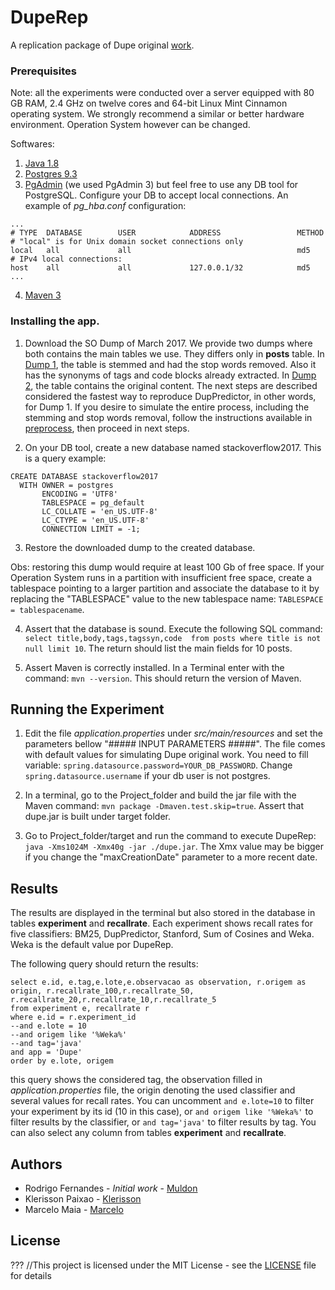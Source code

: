 # DupeRep
A replication package of Dupe original [work](http://ieeexplore.ieee.org/abstract/document/7832919/). 

### Prerequisites

Note: all the experiments were conducted over a server equipped with 80 GB RAM, 2.4 GHz on twelve cores and 64-bit Linux Mint Cinnamon operating system. We strongly recommend a similar or better hardware environment. Operation System however can be changed. 

Softwares:
1. [Java 1.8] 
2. [Postgres 9.3]
3. [PgAdmin] (we used PgAdmin 3) but feel free to use any DB tool for PostgreSQL. Configure your DB to accept local connections. An example of *pg_hba.conf* configuration:

```
...
# TYPE  DATABASE        USER            ADDRESS                 METHOD
# "local" is for Unix domain socket connections only
local   all             all                                     md5
# IPv4 local connections:
host    all             all             127.0.0.1/32            md5
...
```

4. [Maven 3](https://maven.apache.org/)

### Installing the app.
1. Download the SO Dump of March 2017. We provide two dumps where both contains the main tables we use. They differs only in **posts** table. In [Dump 1](http://lascam.facom.ufu.br/companion/duplicatequestion/backup_so_2017_raw_basic_tables_ok.backup), the table is stemmed and had the stop words removed. Also it has the synonyms of tags and code blocks already extracted. In [Dump 2](...), the table contains the original content. The next steps are described considered the fastest way to reproduce DupPredictor, in other words, for Dump 1. If you desire to simulate the entire process, including the stemming and stop words removal, follow the instructions available in [preprocess], then proceed in next steps.

2. On your DB tool, create a new database named stackoverflow2017. This is a query example:
```
CREATE DATABASE stackoverflow2017
  WITH OWNER = postgres
       ENCODING = 'UTF8'
       TABLESPACE = pg_default
       LC_COLLATE = 'en_US.UTF-8'
       LC_CTYPE = 'en_US.UTF-8'
       CONNECTION LIMIT = -1;
```
3. Restore the downloaded dump to the created database. 

Obs: restoring this dump would require at least 100 Gb of free space. If your Operation System runs in a partition with insufficient free space, create a tablespace pointing to a larger partition and associate the database to it by replacing the "TABLESPACE" value to the new tablespace name: `TABLESPACE = tablespacename`. 

4. Assert that the database is sound. Execute the following SQL command: `select title,body,tags,tagssyn,code  from posts where title is not null limit 10`. The return should list the main fields for 10 posts. 

5. Assert Maven is correctly installed. In a Terminal enter with the command: `mvn --version`. This should return the version of Maven. 

## Running the Experiment

1. Edit the file *application.properties* under *src/main/resources* and set the parameters bellow "##### INPUT PARAMETERS #####". The file comes with default values for simulating Dupe original work. You need to fill variable: `spring.datasource.password=YOUR_DB_PASSWORD`. Change `spring.datasource.username` if your db user is not postgres. 

2. In a terminal, go to the Project_folder and build the jar file with the Maven command: `mvn package -Dmaven.test.skip=true`. Assert that dupe.jar is built under target folder. 

3. Go to Project_folder/target and run the command to execute DupeRep: `java -Xms1024M -Xmx40g -jar ./dupe.jar`. The Xmx value may be bigger if you change the "maxCreationDate" parameter to a more recent date. 

## Results

The results are displayed in the terminal but also stored in the database in tables **experiment** and **recallrate**. Each experiment shows recall rates for five classifiers: BM25, DupPredictor, Stanford, Sum of Cosines and Weka. Weka is the default value por DupeRep. 

The following query should return the results:  
```
select e.id, e.tag,e.lote,e.observacao as observation, r.origem as origin, r.recallrate_100,r.recallrate_50, r.recallrate_20,r.recallrate_10,r.recallrate_5
from experiment e, recallrate r
where e.id = r.experiment_id
--and e.lote = 10 
--and origem like '%Weka%'
--and tag='java'
and app = 'Dupe'
order by e.lote, origem 
```
this query shows the considered tag, the observation filled in *application.properties* file, the origin denoting the used classifier and several values for recall rates. You can uncomment `and e.lote=10` to filter your experiment by its id (10 in this case), or `and origem like '%Weka%'` to filter results by the classifier, or `and tag='java'` to filter results by tag. You can also select any column from tables **experiment** and **recallrate**. 


## Authors

* Rodrigo Fernandes  - *Initial work* - [Muldon](https://github.com/muldon)
* Klerisson Paixao - [Klerisson](http://klerisson.github.io/)
* Marcelo Maia - [Marcelo](http://buscatextual.cnpq.br/buscatextual/visualizacv.do?id=K4791753E8)


## License
???
//This project is licensed under the MIT License - see the [LICENSE](LICENSE) file for details



[Java 1.8]: http://www.oracle.com/technetwork/java/javase/downloads/jre8-downloads-2133155.html
[Mallet]: http://mallet.cs.umass.edu/
[Postgres 9.3]: https://www.postgresql.org/download/
[PgAdmin]: https://www.pgadmin.org/download/
[Dump of March 2017]: http://lapes.ufu.br/so/
[preprocess]: https://github.com/muldon/preprocessor
